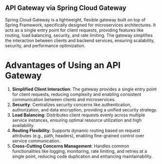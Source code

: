 ## API Gateway via Spring Cloud Gateway

Spring Cloud Gateway is a lightweight, flexible gateway built on top of Spring Framework, specifically designed for microservices architectures. It acts as a single entry point for client requests, providing features like routing, load balancing, security, and rate limiting. The gateway simplifies the interaction between clients and backend services, ensuring scalability, security, and performance optimization.

# Advantages of Using an API Gateway

1. **Simplified Client Interaction**: The gateway provides a single entry point for client requests, reducing complexity and enabling consistent communication between clients and microservices.
2. **Security**: Centralizes security concerns like authentication, authorization, and data encryption, providing a unified security strategy.
3. **Load Balancing**: Distributes client requests evenly across multiple service instances, ensuring optimal resource utilization and high availability.
4. **Routing Flexibility**: Supports dynamic routing based on request attributes (e.g., path, headers), enabling fine-grained control over service communication.
5. **Cross-Cutting Concerns Management**: Handles common functionalities like logging, monitoring, rate limiting, and retries at a single point, reducing code duplication and enhancing maintainability.